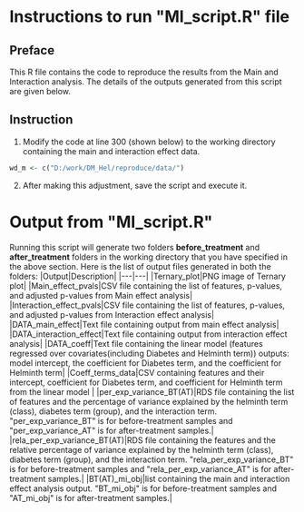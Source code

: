 # Instructions to run "MI_script.R" file
## Preface
This R file contains the code to reproduce the results from the Main and Interaction analysis.
The details of the outputs generated from this script are given below.

## Instruction
1. Modify the code at line 300 (shown below) to the working directory containing the main and interaction effect data.
```R
wd_m <- c("D:/work/DM_Hel/reproduce/data/")
```
2. After making this adjustment, save the script and execute it.

# Output from "MI_script.R"
Running this script will generate two folders **before_treatment** and **after_treatment** folders in the working directory that you have specified in the above section.
Here is the list of output files generated in both the folders:
|Output|Description|
|---|---|
|Ternary_plot|PNG image of Ternary plot|
|Main_effect_pvals|CSV file containing the list of features, p-values, and adjusted p-values from Main effect analysis|
|Interaction_effect_pvals|CSV file containing the list of features, p-values, and adjusted p-values from Interaction effect analysis|
|DATA_main_effect|Text file containing output from main effect analysis|
|DATA_interaction_effect|Text file containing output from interaction effect analysis|
|DATA_coeff|Text file containing the linear model (features regressed over covariates(including Diabetes and Helminth term)) outputs: model intercept, the coefficient for Diabetes term, and the coefficient for Helminth term|
|Coeff_terms_data|CSV containing features and their intercept, coefficient for Diabetes term, and coefficient for Helminth term from the linear model |
|per_exp_variance_BT(AT)|RDS file containing the list of features and the percentage of variance explained by the helminth term (class), diabetes term (group), and the interaction term. "per_exp_variance_BT" is for before-treatment samples and "per_exp_variance_AT" is for after-treatment samples.|
|rela_per_exp_variance_BT(AT)|RDS file containing the features and the relative percentage of variance explained by the helminth term (class), diabetes term (group), and the interaction term. "rela_per_exp_variance_BT" is for before-treatment samples and "rela_per_exp_variance_AT" is for after-treatment samples.|
|BT(AT)_mi_obj|list containing the main and interaction effect analysis output. "BT_mi_obj" is for before-treatment samples and "AT_mi_obj" is for after-treatment samples.|




